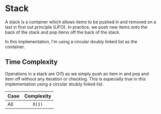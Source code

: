 # Stack

A stack is a container which allows items to be pushed in and removed on a
last in first out principle (LIFO). In practice, we push new items onto
the back of the stack and pop items off the back of the stack.

In this implementation, I'm using a circular doubly linked list as the
container.

## Time Complexity

Operations in a stack are O(1) as we simply push an item in and pop and
item off without any iteration or checking. This is especially true in this
implementation using a circular doubly linked list.

| Case      | Complexity  |
| --------- |:-----------:|
| All       | `O(1)`      |
